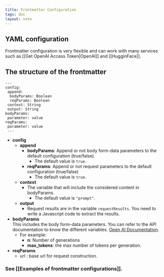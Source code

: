 ```yaml
---
title: Frontmatter Configuration
tags: doc
layout: note 
---
```

## YAML configuration 

Frontmatter configuration is very flexible and can work with many services such as [[Get OpenAI Access Token|OpenAI]] and [[HugginFace]].

## The structure of the frontmatter 
```ymal
---
config:
 append:
  bodyParams: Boolean
  reqParams: Boolean
 context: String
 output: String
bodyParams:
 parameter: value
reqParams:
 parameter: value
 ---
```

* **config**  
  * **append** 
    * **bodyParams**: Append or not body form-data parameters to the default configuration (true/false).
	    * The default value is `true`. 
    * **reqParams**: Append or not request parameters to the default configuration (true/false)
	    * The default value is `true`. 
  * **context**
	  * The variable that will include the considered content in bodyParams. 
		* The default value is `"prompt"`.  
  * **output** 
	  * Request results are in the variable `requestResults`. You need to write a Javascript code to extract the results.  
* **bodyParams**  
	This includes the body form-data parameters. You can refer to the API documentation to know the different variables. [Open AI Documentation](https://beta.openai.com/docs/api-reference). 
	* For example: 
		* **n**: Number of generations  
		* **max_tokens**: the max number of tokens per generation.  
* **reqParams**   
  * url : base url for request construction.
  
### See [[Examples of frontmatter configurations]].
